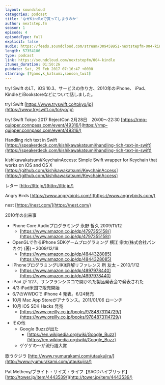```yaml
---
layout: soundcloud
categories: podcast
title: 'なぜKindleで買ってしまうのか'
author: nextstep.fm
season: 1
episode: 4
episodeType: full
explicit: false
audio: https://feeds.soundcloud.com/stream/309459951-nextstepfm-004-kindle.m4a
length: 57354106
type: podcast
link: https://soundcloud.com/nextstepfm/004-kindle
itunes_duration: 01:50:26
pubdate: Sat, 25 Feb 2017 07:16:47 +0000
starring: [7gano,k_katsumi,sonson_twit]
---
```


try! Swift のLT、iOS 10.3、サービスの作り方、2010年のiPhone、 iPad、KindleとiBookstoreなどについて話しました。

try! Swift
[https://www.tryswift.co/tokyo/jp](https://www.tryswift.co/tokyo/jp)

try! Swift Tokyo 2017 RejectCon 2月28日　20:00〜22:30
[https://rmp-quipper.connpass.com/event/49316/](https://rmp-quipper.connpass.com/event/49316/)

Handling rich text in Swift
[https://speakerdeck.com/kishikawakatsumi/handling-rich-text-in-swift](https://speakerdeck.com/kishikawakatsumi/handling-rich-text-in-swift)

kishikawakatsumi/KeychainAccess: Simple Swift wrapper for Keychain that works on iOS and OS X
[https://github.com/kishikawakatsumi/KeychainAccess](https://github.com/kishikawakatsumi/KeychainAccess)

レター
[http://lttr.jp/](http://lttr.jp/)

Angry Birds
[https://www.angrybirds.com/](https://www.angrybirds.com/)

nest
[https://nest.com/](https://nest.com/)

2010年の出来事
* Phone Core Audioプログラミング 永野 哲久 2009/11/12
    * [https://www.amazon.co.jp/dp/4797355158/](https://www.amazon.co.jp/dp/4797355158/)
* OpenGLで作るiPhone SDKゲームプログラミング 横江 宗太(株式会社パンカク) (著) – 2009/12/18
    * [https://www.amazon.co.jp/dp/4844328085](https://www.amazon.co.jp/dp/4844328085)
* iPhoneプログラミングUIKit詳解リファレンス 所 友太 – 2010/1/12 
    * [https://www.amazon.co.jp/dp/4897978440](https://www.amazon.co.jp/dp/4897978440)
* iPad が 1/27、サンフランシスコで開かれた製品発表会で発表された
* 4/3 iPad米国で販売開始
* 6/7のWWDCで iPhone 4 発表。6/24発売
* 10月 Mac App Storeがアナウンス。2011/01/06 ローンチ
* 10月 iOS SDK Hacks 発売
    * [https://www.oreilly.co.jp/books/9784873114729/](https://www.oreilly.co.jp/books/9784873114729/)
* その他
    * Google Buzzが出た
        * [https://en.wikipedia.org/wiki/Google_Buzz](https://en.wikipedia.org/wiki/Google_Buzz)
    * ゲゲゲの〜が流行語大賞

歌うクジラ
[http://www.ryumurakami.com/utaukujira/](http://www.ryumurakami.com/utaukujira/)

Pat Metheny/ブライト・サイズ・ライフ【SACDハイブリッド】
[http://tower.jp/item/4443539/](http://tower.jp/item/4443539/)
